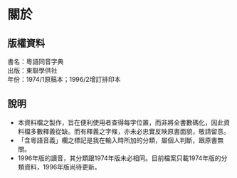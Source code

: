 關於
====

版權資料
--------
書名：粵語同音字典 <br>
出版：東聯學供社 <br>
年份：1974/1原稿本；1996/2增訂排印本<br>

說明
----
* 本資料檔之製作，旨在便利使用者查得每字位置，而非將全書數碼化，因此資料檔多數釋義從缺。而有釋義之字條，亦未必忠實反映原書面貌，敬請留意。
* 「含粵語音義」欄之標記是我在輸入時所加的分類，屬個人判斷，跟原書無關。
* 1996年版的讀音，其分類跟1974年版未必相同。目前檔案只載1974年版的分類資料，1996年版尚待更新。